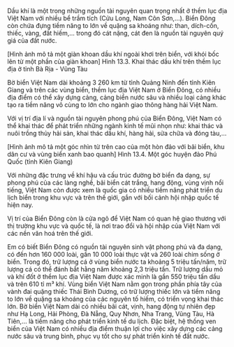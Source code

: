 Dầu khí là một trong những nguồn tài nguyên quan trọng nhất ở thềm lục địa Việt Nam với nhiều bể trầm tích (Cửu Long, Nam Côn Sơn,...). Biển Đông còn chứa đựng tiềm năng to lớn về quặng sa khoáng như: than, dích-cốn, thiếc, vàng, đất hiếm,... trong đó cát nặng, cát đen là nguồn tài nguyên quý giá của đất nước.

[Hình ảnh mô tả một giàn khoan dầu khí ngoài khơi trên biển, với khói bốc lên từ một phần của giàn khoan]
Hình 13.3. Khai thác dầu khí trên thềm lục địa ở tỉnh Bà Rịa - Vũng Tàu

Bờ biển Việt Nam dài khoảng 3 260 km từ tỉnh Quảng Ninh đến tỉnh Kiên Giang và trên các vùng biển, thềm lục địa Việt Nam ở Biển Đông, có nhiều địa điểm có thể xây dựng cảng, cảng biển nước sâu và nhiều loại cảng khác tạo ra tiềm năng vô cùng to lớn cho ngành giao thông hàng hải Việt Nam.

Với vị trí địa lí và nguồn tài nguyên phong phú của Biển Đông, Việt Nam có thể khai thác để phát triển những ngành kinh tế mũi nhọn như: khai thác và nuôi trồng thủy hải sản, khai thác dầu khí, hàng hải, sửa chữa và đóng tàu,...

[Hình ảnh mô tả một góc nhìn từ trên cao của một hòn đảo với bãi biển, khu dân cư và vùng biển xanh bao quanh]
Hình 13.4. Một góc huyện đảo Phú Quốc (tỉnh Kiên Giang)

Với những đặc trưng về khí hậu và cấu trúc đường bờ biển đa dạng, sự phong phú của các làng nghề, bãi biển cát trắng, hang động, vùng vịnh nổi tiếng, Việt Nam còn được xem là quốc gia có nhiều tiềm năng phát triển du lịch biển trong khu vực và trên thế giới, gắn với bối cảnh hội nhập quốc tế hiện nay.

Vị trí của Biển Đông còn là cửa ngõ để Việt Nam có quan hệ giao thương với thị trường khu vực và quốc tế, là nơi trao đổi và hội nhập của Việt Nam với các nền văn hoá trên thế giới.

Em có biết
Biển Đông có nguồn tài nguyên sinh vật phong phú và đa dạng, có đến hơn 160 000 loài, gần 10 000 loài thực vật và 260 loài chim sống ở biển. Trong đó, trữ lượng cá ở vùng biển nước ta khoảng 5 triệu tấn/năm, trữ lượng cá có thể đánh bắt hằng năm khoảng 2,3 triệu tấn. Trữ lượng dầu mỏ và khí đốt ở thềm lục địa Việt Nam được xác minh là gần 550 triệu tấn dầu và trên 610 tỉ m³ khí. Vùng biển Việt Nam nằm gọn trong phần phía tây của vành đai quặng thiếc Thái Bình Dương, có trữ lượng thiếc lớn và tiềm năng to lớn về quặng sa khoáng của các nguyên tố hiếm, có triển vọng khai thác lớn. Bờ biển Việt Nam dài có nhiều bãi cát, vịnh, hang động tự nhiên đẹp như Hạ Long, Hải Phòng, Đà Nẵng, Quy Nhơn, Nha Trang, Vũng Tàu, Hà Tiên,... là tiềm năng cho phát triển kinh tế du lịch. Đặc biệt, hệ thống ven biển của Việt Nam có nhiều địa điểm thuận lợi cho việc xây dựng các cảng nước sâu và trung bình, phục vụ tốt cho sự phát triển kinh tế đất nước.